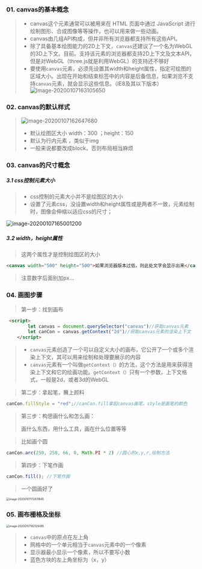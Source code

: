 ### 01. canvas的基本概念

> - canvas这个元素通常可以被用来在 HTML 页面中通过 JavaScript 进行绘制图形、合成图像等等操作，也可以用来做一些动画。
> - canvas由几组API构成，但并非所有浏览器都支持所有这些API。
> - 除了具备基本绘图能力的2D上下文，`canvas`还建议了一个名为WebGL的3D上下文。目前。支持该元素的浏览器都支持2D上下文及文本API，但是对WebGL（three.js就是利用WebGL）的支持还不够好
> - 要使用`canvas`元素，必须先设置其width和height属性，指定可绘图的区域大小。出现在开始和结束标签中的内容是后备信息，如果浏览不支持`canvas`元素，就会显示这些信息。（IE8及其以下版本）![image-20200107163105650](C:\Users\王雨波\AppData\Roaming\Typora\typora-user-images\image-20200107163105650.png)

### 02. canvas的默认样式

> ![image-20200107162647680](C:\Users\王雨波\AppData\Roaming\Typora\typora-user-images\image-20200107162647680.png)
>
> - 默认绘图区大小   width：300  ；height：150
> - 默认为行内元素 ，类似于img
> - 一般来说都要改成block，否则布局相当麻烦

### 03. canvas的尺寸概念

##### 3.1 css控制元素大小

> - css控制的元素大小并不是绘图区的大小
> - 设置了元素css，没设置width和height属性或是两者不一致，元素绘制时，图像会伸缩以适应css的尺寸；

![image-20200107165001200](C:\Users\王雨波\AppData\Roaming\Typora\typora-user-images\image-20200107165001200.png)

##### 3.2 width，height属性

> 这两个属性才是控制绘图区的大小

```html
<canvas width="500" height="500">如果浏览器版本过低，则此处文字会显示出来</canvas>
```

> 注意数字后面别加px...

### 04.  画图步骤

> 第一步：找到画布

```html
 <script>
        let canvas = document.querySelector("canvas")//获取canvas元素
        let canCon = canvas.getContext("2d")//获取canvas元素的渲染上下文
    </script>
```

> - `canvas`元素创造了一个可以自定义大小的画布，它公开了一个或多个渲染上下文，其可以用来绘制和处理要展示的内容
> - `canvas`元素有一个叫做`getContext（）`的方法，这个方法是用来获得渲染上下文和它的绘画功能。`getContext（）`只有一个参数，上下文格式，一般是2d，或者3d的WebGL

> 第二步：拿起笔，蘸上颜料

```js
canCon.fillStyle = "red";//canCon.fill拿起canvas画笔，style是画笔的颜色
```

> 第三步：构思画什么和怎么画：
>
> 画什么东西，用什么工具，画在什么位置等等

> 比如画个圆

```js
canCon.arc(250, 250, 66, 0, Math.PI * 2) //圆心的x,y,r,绘制方法
```

> 第四步：下笔作画

```js
canCon.fill(); //下笔作画
```

> 一个圆画好了

<img src="C:\Users\王雨波\AppData\Roaming\Typora\typora-user-images\image-20200107172831845.png" alt="image-20200107172831845" style="zoom:50%;" />

### 05. 画布栅格及坐标

<img src="C:\Users\王雨波\AppData\Roaming\Typora\typora-user-images\image-20200107182124495.png" alt="image-20200107182124495" style="zoom:50%;" />

> - `canvas`中的原点在左上角
> - 网格中的一个单元相当于`canvas`元素中的一个像素
> - 显示器最小显示一个像素，所以不要写小数
> - 蓝色方块的左上角坐标为（x，y）

